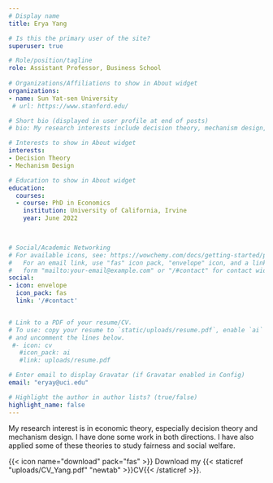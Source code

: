 ```yaml
---
# Display name
title: Erya Yang

# Is this the primary user of the site?
superuser: true

# Role/position/tagline
role: Assistant Professor, Business School
 
# Organizations/Affiliations to show in About widget
organizations:
- name: Sun Yat-sen University
 # url: https://www.stanford.edu/

# Short bio (displayed in user profile at end of posts)
# bio: My research interests include decision theory, mechanism design, and law and economics.

# Interests to show in About widget
interests:
- Decision Theory
- Mechanism Design

# Education to show in About widget
education:
  courses:
  - course: PhD in Economics
    institution: University of California, Irvine
    year: June 2022
  


# Social/Academic Networking
# For available icons, see: https://wowchemy.com/docs/getting-started/page-builder/#icons
#   For an email link, use "fas" icon pack, "envelope" icon, and a link in the
#   form "mailto:your-email@example.com" or "/#contact" for contact widget.
social:
- icon: envelope
  icon_pack: fas
  link: '/#contact'


# Link to a PDF of your resume/CV.
# To use: copy your resume to `static/uploads/resume.pdf`, enable `ai` icons in `params.toml`, 
# and uncomment the lines below.
 #- icon: cv
   #icon_pack: ai
   #link: uploads/resume.pdf

# Enter email to display Gravatar (if Gravatar enabled in Config)
email: "eryay@uci.edu"

# Highlight the author in author lists? (true/false)
highlight_name: false
---
```


My research interest is in economic theory, especially decision theory and  mechanism design. I have done some work in both directions. I  have also applied some of these theories to study fairness and social welfare. 


 {{< icon name="download" pack="fas" >}} Download my {{< staticref "uploads/CV_Yang.pdf" "newtab" >}}CV{{< /staticref >}}.
